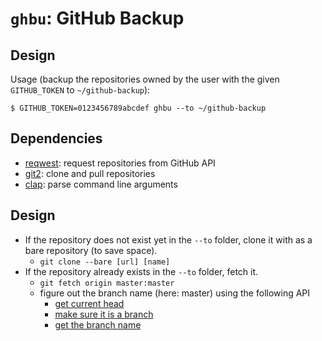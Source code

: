 # `ghbu`: GitHub Backup

## Design

Usage (backup the repositories owned by the user with the given `GITHUB_TOKEN` to `~/github-backup`): 

    $ GITHUB_TOKEN=0123456789abcdef ghbu --to ~/github-backup

## Dependencies

- [reqwest](https://crates.io/crates/reqwest): request repositories from GitHub API
- [git2](https://docs.rs/git2/latest/git2/): clone and pull repositories
- [clap](https://crates.io/crates/clap): parse command line arguments

## Design

- If the repository does not exist yet in the `--to` folder, clone it with as a
  bare repository (to save space).
    - `git clone --bare [url] [name]`
- If the repository already exists in the `--to` folder, fetch it.
    - `git fetch origin master:master`
    - figure out the branch name (here: master) using the following API
        - [get current head](https://docs.rs/git2/latest/git2/struct.Repository.html#method.head)
        - [make sure it is a branch](https://docs.rs/git2/latest/git2/struct.Reference.html#method.is_branch)
        - [get the branch name](https://docs.rs/git2/latest/git2/struct.Reference.html#method.name)

